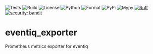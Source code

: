 ![Tests](https://github.com/asynq-io/eventiq_exporter/workflows/Tests/badge.svg)
![Build](https://github.com/asynq-io/eventiq_exporter/workflows/Publish/badge.svg)
![License](https://img.shields.io/github/license/asynq-io/eventiq_exporter)
![Python](https://img.shields.io/pypi/pyversions/eventiq_exporter)
![Format](https://img.shields.io/pypi/format/eventiq_exporter)
![PyPi](https://img.shields.io/pypi/v/eventiq_exporter)
![Mypy](https://img.shields.io/badge/mypy-checked-blue)
[![Ruff](https://img.shields.io/endpoint?url=https://raw.githubusercontent.com/charliermarsh/ruff/main/assets/badge/v1.json)](https://github.com/charliermarsh/ruff)
[![security: bandit](https://img.shields.io/badge/security-bandit-yellow.svg)](https://github.com/PyCQA/bandit)

# eventiq_exporter

Prometheus metrics exporter for eventiq
